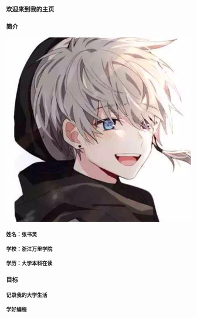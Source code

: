 ### 欢迎来到我的主页
### 简介
#### ![Image](006Suxm6ly8gdjb6xen1fj30nn0nnjsv.jpg)
#### 姓名：张书灵
#### 学校：浙江万里学院
#### 学历：大学本科在读
### 目标
#### 记录我的大学生活
#### 学好编程

